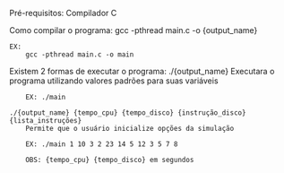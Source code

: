Pré-requisitos: Compilador C

Como compilar o programa:
	gcc -pthread main.c -o {output_name}

	EX:
		gcc -pthread main.c -o main

Existem 2 formas de executar o programa:
	./{output_name}
		Executara o programa utilizando valores padrões para suas variáveis
		
		EX: ./main

	./{output_name} {tempo_cpu} {tempo_disco} {instrução_disco} {lista_instruções}
		Permite que o usuário inicialize opções da simulação

		EX: ./main 1 10 3 2 23 14 5 12 3 5 7 8

		OBS: {tempo_cpu} {tempo_disco} em segundos